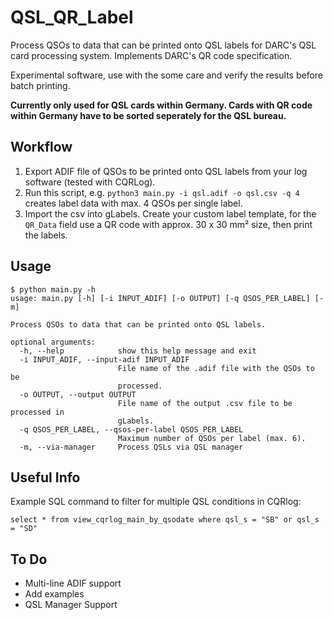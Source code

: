 # QSL_QR_Label

Process QSOs to data that can be printed onto QSL labels for DARC's QSL card processing system. Implements DARC's QR code specification.

Experimental software, use with the some care and verify the results before batch printing.

**Currently only used for QSL cards within Germany. Cards with QR code within Germany have to be sorted seperately for the QSL bureau.**


## Workflow

1. Export ADIF file of QSOs to be printed onto QSL labels from your log software (tested with CQRLog).
1. Run this script, e.g. `python3 main.py -i qsl.adif -o qsl.csv -q 4` creates label data with max. 4 QSOs per single label.
1. Import the csv into gLabels. Create your custom label template, for the `QR_Data` field use a QR code with approx. 30 x 30 mm² size, then print the labels.


## Usage

```
$ python main.py -h
usage: main.py [-h] [-i INPUT_ADIF] [-o OUTPUT] [-q QSOS_PER_LABEL] [-m]

Process QSOs to data that can be printed onto QSL labels.

optional arguments:
  -h, --help            show this help message and exit
  -i INPUT_ADIF, --input-adif INPUT_ADIF
                        File name of the .adif file with the QSOs to be
                        processed.
  -o OUTPUT, --output OUTPUT
                        File name of the output .csv file to be processed in
                        gLabels.
  -q QSOS_PER_LABEL, --qsos-per-label QSOS_PER_LABEL
                        Maximum number of QSOs per label (max. 6).
  -m, --via-manager     Process QSLs via QSL manager
```

## Useful Info
Example SQL command to filter for multiple QSL conditions in CQRlog:
```
select * from view_cqrlog_main_by_qsodate where qsl_s = "SB" or qsl_s = "SD"
```

## To Do

- Multi-line ADIF support
- Add examples
- QSL Manager Support
